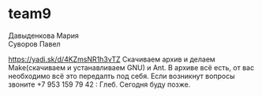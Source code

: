 ﻿# team9 

Давыденкова Мария</br>
Суворов Павел

https://yadi.sk/d/4KZmsNR1h3vTZ
Скачиваем архив и делаем Make(скачиваем и устанавливаем GNU) и Ant.
В архиве всё есть, от вас необходимо всё это передалть под себя.
Если возникнут вопросы звоните +7 953 159 79 42 : Глеб.
Сегодня буду позже.
